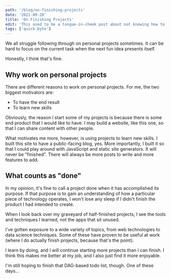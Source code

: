 ```yaml
---
path: '/blog/on-finishing-projects'
date: '2021-09-20'
title: 'On Finishing Projects'
edit: 'This used to be a tongue-in-cheek post about not knowing how to finish personal projects, but I think there are useful things to be said about what the goal of projects should be.'
tags: ['quick-byte']
---
```


We all struggle following through on personal projects sometimes. It can be hard to focus on the current task when the next fun idea presents itself.

Honestly, I think that's fine.

## Why work on personal projects

There are different reasons to work on personal projects. For me, the two biggest motivators are:

- To have the end result
- To learn new skills

Obviously, the reason I start some of my projects is because there is some end product that I would like to have. I may build a website, like this one, so that I can share content with other people.

What motivates me more, however, is using projects to learn new skills. I built this site to have a public-facing blog, yes. More importantly, I built it so that I could play around with JavaScript and static site generators. It will never be "finished". There will always be more posts to write and more features to add.

## What counts as "done"

In my opinion, it's fine to call a project done when it has accomplished its purpose. If that purpose is to gain an understanding of how a particular piece of technology operates, I won't lose any sleep if I didn't finish the product I had intended to create.

When I look back over my graveyard of half-finished projects, I see the tools and techniques I learned, not the apps that sit unused.

I've gotten exposure to a wide variety of topics, from web technologies to data science techniques. Some of these have proven to be useful at work (where I do actually finish projects, because that's the point).

I learn by doing, and I will continue starting more projects than I can finish. I think this makes me better at my job, and I also just find it more enjoyable.

I'm still hoping to finish that DAG-based todo list, though. One of these days...
